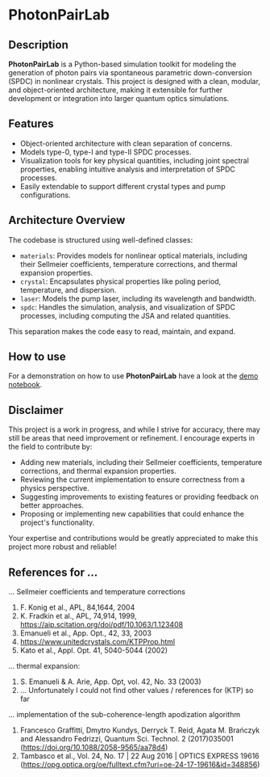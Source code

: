 # PhotonPairLab
## Description
**PhotonPairLab** is a Python-based simulation toolkit for modeling the generation of photon pairs via spontaneous parametric down-conversion (SPDC) in nonlinear crystals. This project is designed with a clean, modular, and object-oriented architecture, making it extensible for further development or integration into larger quantum optics simulations.

## Features

* Object-oriented architecture with clean separation of concerns.
* Models type-0, type-I and type-II SPDC processes.
* Visualization tools for key physical quantities, including joint spectral properties, enabling intuitive analysis and interpretation of SPDC processes.
* Easily extendable to support different crystal types and pump configurations.

## Architecture Overview

The codebase is structured using well-defined classes:

* `materials`: Provides models for nonlinear optical materials, including their Sellmeier coefficients, temperature corrections, and thermal expansion properties.
* `crystal`: Encapsulates physical properties like poling period, temperature, and dispersion. 
* `laser`: Models the pump laser, including its wavelength and bandwidth.
* `spdc`: Handles the simulation, analysis, and visualization of SPDC processes, including computing the JSA and related quantities.

This separation makes the code easy to read, maintain, and expand.

## How to use
For a demonstration on how to use **PhotonPairLab** have a look at the [demo notebook](./demo.ipynb).

## Disclaimer
This project is a work in progress, and while I strive for accuracy, there may still be areas that need improvement or refinement. I encourage experts in the field to contribute by:

* Adding new materials, including their Sellmeier coefficients, temperature corrections, and thermal expansion properties.
* Reviewing the current implementation to ensure correctness from a physics perspective.
* Suggesting improvements to existing features or providing feedback on better approaches.
* Proposing or implementing new capabilities that could enhance the project's functionality.

Your expertise and contributions would be greatly appreciated to make this project more robust and reliable!

## References for ...
... Sellmeier coefficients and temperature corrections
1. F. Konig et al., APL, 84,1644, 2004
2. K. Fradkin et al., APL, 74,914, 1999, https://aip.scitation.org/doi/pdf/10.1063/1.123408
3. Emanueli et al., App. Opt., 42, 33, 2003
4. https://www.unitedcrystals.com/KTPProp.html
5. Kato et al., Appl. Opt. 41, 5040-5044 (2002) 

... thermal expansion:
1. S. Emanueli & A. Arie, App. Opt, vol. 42, No. 33 (2003)
2. ... Unfortunately I could not find other values / references for (KTP) so far

... implementation of the sub-coherence-length apodization algorithm
1. Francesco Graffitti, Dmytro Kundys, Derryck T. Reid, Agata M. Brańczyk and Alessandro Fedrizzi, Quantum Sci. Technol. 2 (2017)035001 (https://doi.org/10.1088/2058-9565/aa78d4)
2. Tambasco et al., Vol. 24, No. 17 | 22 Aug 2016 | OPTICS EXPRESS 19616 (https://opg.optica.org/oe/fulltext.cfm?uri=oe-24-17-19616&id=348856)

